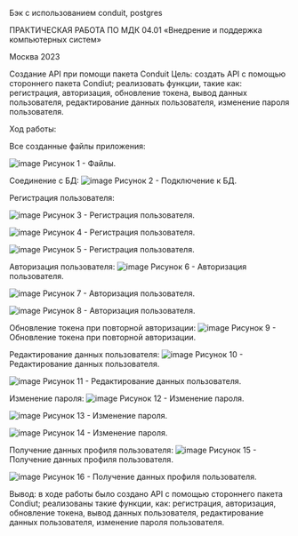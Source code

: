 Бэк с использованием conduit, postgres 

ПРАКТИЧЕСКАЯ РАБОТА
ПО МДК 04.01 «Внедрение и поддержка компьютерных систем»

Москва 2023 

Создание API при помощи пакета Conduit
Цель: создать API с помощью стороннего пакета Condiut; реализовать функции, такие как: регистрация, авторизация, обновление токена, вывод данных пользователя, редактирование данных пользователя, изменение пароля пользователя.
<p>Ход работы:</p>
<p>Все созданные файлы приложения:</p>
 
 
![image](https://user-images.githubusercontent.com/97801275/227644955-12c189b7-b493-465b-bbe2-483004a3cc32.png)
Рисунок 1 - Файлы.

Соединение с БД:
![image](https://user-images.githubusercontent.com/97801275/227645002-fca6e171-0e12-44f1-a069-a5e47ed80a99.png)
Рисунок 2 - Подключение к БД.

<p>Регистрация пользователя:</p>

![image](https://user-images.githubusercontent.com/97801275/227645057-dfe1a8d6-47bf-46e7-8f32-710f98396842.png)
Рисунок 3 - Регистрация пользователя.

![image](https://user-images.githubusercontent.com/97801275/227645078-8ee308bf-7a64-4697-ba68-0d4adae2b8c4.png)
Рисунок 4 - Регистрация пользователя.

![image](https://user-images.githubusercontent.com/97801275/227645093-49ff558c-187b-4db0-98b5-768208a91e47.png)
Рисунок 5 - Регистрация пользователя.


Авторизация пользователя:
![image](https://user-images.githubusercontent.com/97801275/227645405-a476e542-e23d-43b8-8978-bacf63755822.png)
Рисунок 6 - Авторизация пользователя.

![image](https://user-images.githubusercontent.com/97801275/227645426-0a8a0622-22a1-4741-a520-aec474b9c7a6.png)
Рисунок 7 - Авторизация пользователя.

![image](https://user-images.githubusercontent.com/97801275/227645439-4e5f3fde-d4ca-45bb-9b77-e23c9c691b99.png)
Рисунок 8 - Авторизация пользователя.

Обновление токена при повторной авторизации:
![image](https://user-images.githubusercontent.com/97801275/227645474-7194e63b-17a2-4b3d-8f76-80b5ad5805d5.png)
Рисунок 9 - Обновление токена при повторной авторизации.

Редактирование данных пользователя:
![image](https://user-images.githubusercontent.com/97801275/227645500-e23d2841-9005-427e-b7ac-b97e88e8bb79.png) 
Рисунок 10 - Редактирование данных пользователя.

![image](https://user-images.githubusercontent.com/97801275/227645537-9bced26f-dcca-4825-aafc-9c76b96d88fb.png)
Рисунок 11 - Редактирование данных пользователя.

Изменение пароля:
![image](https://user-images.githubusercontent.com/97801275/227645559-2507988b-320d-486c-8304-43b78cb16646.png)
Рисунок 12 - Изменение пароля.
 
![image](https://user-images.githubusercontent.com/97801275/227645569-39e03ae9-b234-41eb-b507-8e7727887495.png)
Рисунок 13 - Изменение пароля.
 
![image](https://user-images.githubusercontent.com/97801275/227645582-43b36706-eded-48ff-8823-d2055dc3c3ef.png)
Рисунок 14 - Изменение пароля.

Получение данных профиля пользователя:
![image](https://user-images.githubusercontent.com/97801275/227645601-38ae485a-7432-46aa-a4dc-d7f16475e0c5.png)
Рисунок 15 - Получение данных профиля пользователя.

![image](https://user-images.githubusercontent.com/97801275/227645617-e388f4ca-4f6e-4ab3-8974-55b801d925fd.png)
Рисунок 16 - Получение данных профиля пользователя.
<p>Вывод: в ходе работы было создано API с помощью стороннего пакета Condiut; реализованы такие функции, как: регистрация, авторизация, обновление токена, вывод данных пользователя, редактирование данных пользователя, изменение пароля пользователя.</p>
